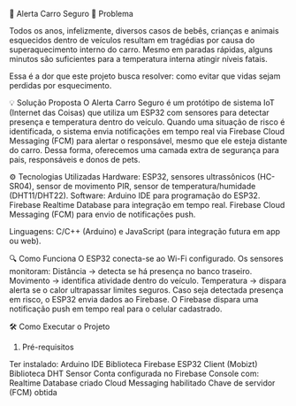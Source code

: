 🚗 Alerta Carro Seguro
📌 Problema

Todos os anos, infelizmente, diversos casos de bebês, crianças e animais esquecidos dentro de veículos resultam em tragédias por causa do superaquecimento interno do carro.
Mesmo em paradas rápidas, alguns minutos são suficientes para a temperatura interna atingir níveis fatais.

Essa é a dor que este projeto busca resolver: como evitar que vidas sejam perdidas por esquecimento.

💡 Solução Proposta
O Alerta Carro Seguro é um protótipo de sistema IoT (Internet das Coisas) que utiliza um ESP32 com sensores para detectar presença e temperatura dentro do veículo.
Quando uma situação de risco é identificada, o sistema envia notificações em tempo real via Firebase Cloud Messaging (FCM) para alertar o responsável, mesmo que ele esteja distante do carro.
Dessa forma, oferecemos uma camada extra de segurança para pais, responsáveis e donos de pets.

⚙️ Tecnologias Utilizadas
Hardware: ESP32, sensores ultrassônicos (HC-SR04), sensor de movimento PIR, sensor de temperatura/humidade (DHT11/DHT22).
Software:
Arduino IDE
    para programação do ESP32.
Firebase Realtime Database
    para integração em tempo real.
Firebase Cloud Messaging (FCM)
    para envio de notificações push.

Linguagens: C/C++ (Arduino) e JavaScript (para integração futura em app ou web).

🔍 Como Funciona
O ESP32 conecta-se ao Wi-Fi configurado.
Os sensores monitoram:
    Distância → detecta se há presença no banco traseiro.
    Movimento → identifica atividade dentro do veículo.
    Temperatura → dispara alerta se o calor ultrapassar limites seguros.
Caso seja detectada presença em risco, o ESP32 envia dados ao Firebase.
O Firebase dispara uma notificação push em tempo real para o celular cadastrado.

🛠️ Como Executar o Projeto
1. Pré-requisitos

Ter instalado:
    Arduino IDE
    Biblioteca Firebase ESP32 Client (Mobizt)
    Biblioteca DHT Sensor
Conta configurada no Firebase Console com:
    Realtime Database criado
    Cloud Messaging habilitado
    Chave de servidor (FCM) obtida
